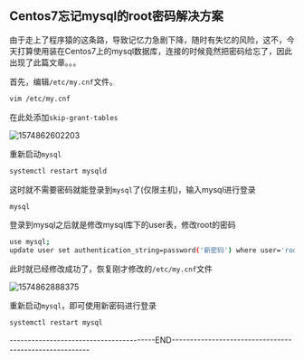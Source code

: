 ## Centos7忘记mysql的root密码解决方案

由于走上了程序猿的这条路，导致记忆力急剧下降，随时有失忆的风险，这不，今天打算使用装在Centos7上的mysql数据库，连接的时候竟然把密码给忘了，因此出现了此篇文章。。。

首先，编辑`/etc/my.cnf`文件。

```bash
vim /etc/my.cnf
```

在此处添加`skip-grant-tables` 

![1574862602203](C:\Users\LIGHTI~1\AppData\Local\Temp\1574862602203.png)

重新启动`mysql`

```bash
systemctl restart mysqld
```

这时就不需要密码就能登录到`mysql`了(仅限主机)，输入mysql进行登录

```bash
mysql
```

登录到mysql之后就是修改mysql库下的user表，修改root的密码

```bash
use mysql;
update user set authentication_string=password('新密码') where user='root';
```

此时就已经修改成功了，恢复刚才修改的`/etc/my.cnf`文件

![1574862888375](C:\Users\LIGHTI~1\AppData\Local\Temp\1574862888375.png)

重新启动`mysql`，即可使用新密码进行登录

```bash
systemctl restart mysql
```

----------------------------------------END-------------------------------------------------------

